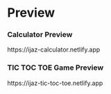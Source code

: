 <!DOCTYPE html>
<html lang="en">
<head>

</head>
<body>
    <h1>Preview</h1>
    <h3>Calculator Preview</h3>
    <p>https://ijaz-calculator.netlify.app</p>
    <h3>TIC TOC TOE Game Preview</h3>
    <p>https://ijaz-tic-toc-toe.netlify.app</p>
</body>
</html>